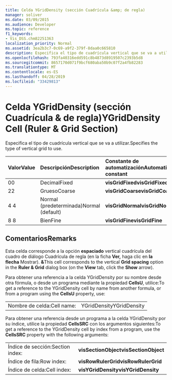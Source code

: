 ```yaml
---
title: Celda YGridDensity (sección Cuadrícula &amp; de regla)
manager: soliver
ms.date: 03/09/2015
ms.audience: Developer
ms.topic: reference
f1_keywords:
- Vis_DSS.chm82251363
localization_priority: Normal
ms.assetid: 3ea2b3c7-0c69-a9f2-379f-8daa0c665810
description: Especifica el tipo de cuadrícula vertical que se va a utilizar.
ms.openlocfilehash: 793fa40316edd591c8b4873d8919507c2393b5d8
ms.sourcegitcommit: 8657170d071f9bcf680aba50b9c07f2a4fb82283
ms.translationtype: MT
ms.contentlocale: es-ES
ms.lasthandoff: 04/28/2019
ms.locfileid: "33429813"
---
```

# <a name="ygriddensity-cell-ruler-amp-grid-section"></a><span data-ttu-id="fd011-103">Celda YGridDensity (sección Cuadrícula &amp; de regla)</span><span class="sxs-lookup"><span data-stu-id="fd011-103">YGridDensity Cell (Ruler &amp; Grid Section)</span></span>

<span data-ttu-id="fd011-104">Especifica el tipo de cuadrícula vertical que se va a utilizar.</span><span class="sxs-lookup"><span data-stu-id="fd011-104">Specifies the type of vertical grid to use.</span></span>
  
|<span data-ttu-id="fd011-105">**Valor**</span><span class="sxs-lookup"><span data-stu-id="fd011-105">**Value**</span></span>|<span data-ttu-id="fd011-106">**Descripción**</span><span class="sxs-lookup"><span data-stu-id="fd011-106">**Description**</span></span>|<span data-ttu-id="fd011-107">**Constante de automatización**</span><span class="sxs-lookup"><span data-stu-id="fd011-107">**Automation constant**</span></span>|
|:-----|:-----|:-----|
|<span data-ttu-id="fd011-108">0</span><span class="sxs-lookup"><span data-stu-id="fd011-108">0</span></span>  <br/> |<span data-ttu-id="fd011-109">Decimal</span><span class="sxs-lookup"><span data-stu-id="fd011-109">Fixed</span></span>  <br/> |<span data-ttu-id="fd011-110">**visGridFixed**</span><span class="sxs-lookup"><span data-stu-id="fd011-110">**visGridFixed**</span></span> <br/> |
|<span data-ttu-id="fd011-111">2</span><span class="sxs-lookup"><span data-stu-id="fd011-111">2</span></span>  <br/> |<span data-ttu-id="fd011-112">Grueso</span><span class="sxs-lookup"><span data-stu-id="fd011-112">Coarse</span></span>  <br/> |<span data-ttu-id="fd011-113">**visGridCoarse**</span><span class="sxs-lookup"><span data-stu-id="fd011-113">**visGridCoarse**</span></span> <br/> |
|<span data-ttu-id="fd011-114">4 </span><span class="sxs-lookup"><span data-stu-id="fd011-114">4</span></span>  <br/> |<span data-ttu-id="fd011-115">Normal (predeterminada)</span><span class="sxs-lookup"><span data-stu-id="fd011-115">Normal (default)</span></span>  <br/> |<span data-ttu-id="fd011-116">**visGridNormal**</span><span class="sxs-lookup"><span data-stu-id="fd011-116">**visGridNormal**</span></span> <br/> |
|<span data-ttu-id="fd011-117">8 </span><span class="sxs-lookup"><span data-stu-id="fd011-117">8</span></span>  <br/> |<span data-ttu-id="fd011-118">Bien</span><span class="sxs-lookup"><span data-stu-id="fd011-118">Fine</span></span>  <br/> |<span data-ttu-id="fd011-119">**visGridFine**</span><span class="sxs-lookup"><span data-stu-id="fd011-119">**visGridFine**</span></span> <br/> |
   
## <a name="remarks"></a><span data-ttu-id="fd011-120">Comentarios</span><span class="sxs-lookup"><span data-stu-id="fd011-120">Remarks</span></span>

<span data-ttu-id="fd011-121">Esta celda corresponde a la opción **espaciado** vertical cuadrícula del cuadro de diálogo Cuadrícula de regla (en la ficha **Ver,** haga clic en **la flecha** Mostrar). **&amp;**</span><span class="sxs-lookup"><span data-stu-id="fd011-121">This cell corresponds to the vertical **Grid spacing** option in the **Ruler &amp; Grid** dialog box (on the **View** tab, click the **Show** arrow).</span></span> 
  
<span data-ttu-id="fd011-122">Para obtener una referencia a la celda YGridDensity por su nombre desde otra fórmula, o desde un programa mediante la propiedad **CellsU**, utilice:</span><span class="sxs-lookup"><span data-stu-id="fd011-122">To get a reference to the YGridDensity cell by name from another formula, or from a program using the **CellsU** property, use:</span></span> 
  
|||
|:-----|:-----|
|<span data-ttu-id="fd011-123">Nombre de celda:</span><span class="sxs-lookup"><span data-stu-id="fd011-123">Cell name:</span></span>  <br/> |<span data-ttu-id="fd011-124">YGridDensity</span><span class="sxs-lookup"><span data-stu-id="fd011-124">YGridDensity</span></span>  <br/> |
   
<span data-ttu-id="fd011-125">Para obtener una referencia desde un programa a la celda YGridDensity por su índice, utilice la propiedad **CellsSRC** con los argumentos siguientes:</span><span class="sxs-lookup"><span data-stu-id="fd011-125">To get a reference to the YGridDensity cell by index from a program, use the **CellsSRC** property with the following arguments:</span></span> 
  
|||
|:-----|:-----|
|<span data-ttu-id="fd011-126">Índice de sección:</span><span class="sxs-lookup"><span data-stu-id="fd011-126">Section index:</span></span>  <br/> |<span data-ttu-id="fd011-127">**visSectionObject**</span><span class="sxs-lookup"><span data-stu-id="fd011-127">**visSectionObject**</span></span> <br/> |
|<span data-ttu-id="fd011-128">Índice de fila:</span><span class="sxs-lookup"><span data-stu-id="fd011-128">Row index:</span></span>  <br/> |<span data-ttu-id="fd011-129">**visRowRulerGrid**</span><span class="sxs-lookup"><span data-stu-id="fd011-129">**visRowRulerGrid**</span></span> <br/> |
|<span data-ttu-id="fd011-130">Índice de celda:</span><span class="sxs-lookup"><span data-stu-id="fd011-130">Cell index:</span></span>  <br/> |<span data-ttu-id="fd011-131">**visYGridDensity**</span><span class="sxs-lookup"><span data-stu-id="fd011-131">**visYGridDensity**</span></span> <br/> |
   

